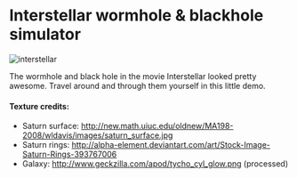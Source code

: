 Interstellar wormhole & blackhole simulator
==============

![interstellar](https://cloud.githubusercontent.com/assets/831538/6198364/ad93aa28-b3fc-11e4-84dd-acdba084f156.jpg)

The wormhole and black hole in the movie Interstellar looked pretty awesome. Travel around and through them yourself in this little demo.

#### Texture credits:
- Saturn surface: http://new.math.uiuc.edu/oldnew/MA198-2008/wldavis/images/saturn_surface.jpg
- Saturn rings: http://alpha-element.deviantart.com/art/Stock-Image-Saturn-Rings-393767006
- Galaxy: http://www.geckzilla.com/apod/tycho_cyl_glow.png (processed)
